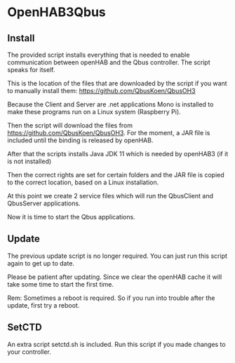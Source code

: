# OpenHAB3Qbus

## Install
The provided script installs everything that is needed to enable communication between openHAB and the Qbus controller. 
The script speaks for itself.

This is the location of the files that are downloaded by the script if you want to manually install them:
https://github.com/QbusKoen/QbusOH3

Because the Client and Server are .net applications Mono is installed to make these programs run on a Linux system (Raspberry Pi). 

Then the script will download the files from https://github.com/QbusKoen/QbusOH3. For the moment, a JAR file is included until the binding is released by openHAB.

After that the scripts installs Java JDK 11 which is needed by openHAB3 (if it is not installed)

Then the correct rights are set for certain folders and the JAR file is copied to the correct location, based on a Linux installation.

At this point we create 2 service files which will run the QbusClient and QbusServer applications.

Now it is time to start the Qbus applications.

## Update
The previous update script is no longer required. You can just run this script again to get up to date.

Please be patient after updating. Since we clear the openHAB cache it will take some time to start the first time.

Rem: Sometimes a reboot is required. So if you run into trouble after the update, first try a reboot.

## SetCTD

An extra script setctd.sh is included. Run this script if you made changes to your controller.
